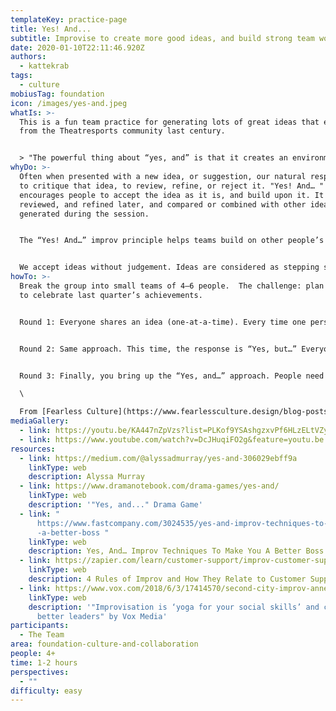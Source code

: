 ```yaml
---
templateKey: practice-page
title: Yes! And...
subtitle: Improvise to create more good ideas, and build strong team work skills.
date: 2020-01-10T22:11:46.920Z
authors:
  - kattekrab
tags:
  - culture
mobiusTag: foundation
icon: /images/yes-and.jpeg
whatIs: >-
  This is a fun team practice for generating lots of great ideas that emerged
  from the Theatresports community last century.


  > "The powerful thing about “yes, and” is that it creates an environment where everyone feels safe and confident contributing ideas without fear of rejection." [Alyssa Murray](https://medium.com/@alyssadmurray/yes-and-306029ebff9a)
whyDo: >-
  Often when presented with a new idea, or suggestion, our natural response is
  to critique that idea, to review, refine, or reject it. "Yes! And… "
  encourages people to accept the idea as it is, and build upon it. It can be
  reviewed, and refined later, and compared or combined with other ideas
  generated during the session.


  The “Yes! And…” improv principle helps teams build on other people’s ideas.


  We accept ideas without judgement. Ideas are considered as stepping stones, not judged or rejected as final products.
howTo: >-
  Break the group into small teams of 4–6 people.  The challenge: plan a party
  to celebrate last quarter’s achievements.


  Round 1: Everyone shares an idea (one-at-a-time). Every time one person shares an idea, someone else replies: “No, what we need to do is…” and explains the alternative idea.


  Round 2: Same approach. This time, the response is “Yes, but…” Everyone presents an objection and then shares their idea.


  Round 3: Finally, you bring up the “Yes, and…” approach. People need to build on other’s ideas by replying “yes, and we can also…”\

  \

  F﻿rom [Fearless Culture](https://www.fearlessculture.design/blog-posts/yes-and-improv)
mediaGallery:
  - link: https://youtu.be/KA447nZpVzs?list=PLKof9YSAshgzxvPf6HLzELtVZyaoaVwRh
  - link: https://www.youtube.com/watch?v=DcJHuqiFO2g&feature=youtu.be
resources:
  - link: https://medium.com/@alyssadmurray/yes-and-306029ebff9a
    linkType: web
    description: Alyssa Murray
  - link: https://www.dramanotebook.com/drama-games/yes-and/
    linkType: web
    description: '"Yes, and..." Drama Game'
  - link: "
      https://www.fastcompany.com/3024535/yes-and-improv-techniques-to-make-you\
      -a-better-boss "
    linkType: web
    description: Yes, And… Improv Techniques To Make You A Better Boss
  - link: https://zapier.com/learn/customer-support/improv-customer-support/
    linkType: web
    description: 4 Rules of Improv and How They Relate to Customer Support
  - link: https://www.vox.com/2018/6/3/17414570/second-city-improv-anne-libera-kelly-leonard-code-conference
    linkType: web
    description: '"Improvisation is ‘yoga for your social skills’ and can make you
      better leaders" by Vox Media'
participants:
  - The Team
area: foundation-culture-and-collaboration
people: 4+
time: 1-2 hours
perspectives:
  - ""
difficulty: easy
---
```

